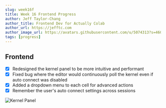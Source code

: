 ```yaml
---
slug: week16f
title: Week 16 Frontend Progress
author: Jeff Taylor-Chang
author_title: Frontend Dev for Actually Colab
author_url: https://jefftc.com
author_image_url: https://avatars.githubusercontent.com/u/5074313?s=460&u=9dc3384482173ab6e158978936d42b440155007e&v=4
tags: [progress]
---
```


## Frontend

- [x] Redesigned the kernel panel to be more intuitive and performant
- [x] Fixed bug where the editor would continuously poll the kernel even if auto connect was disabled
- [x] Added a dropdown menu to each cell for advanced actions
- [x] Remember the user's auto connect settings across sessions

![Kernel Panel](https://user-images.githubusercontent.com/5074313/118031520-3e4b7e80-b32c-11eb-81d7-7badc6ae3f80.png)
